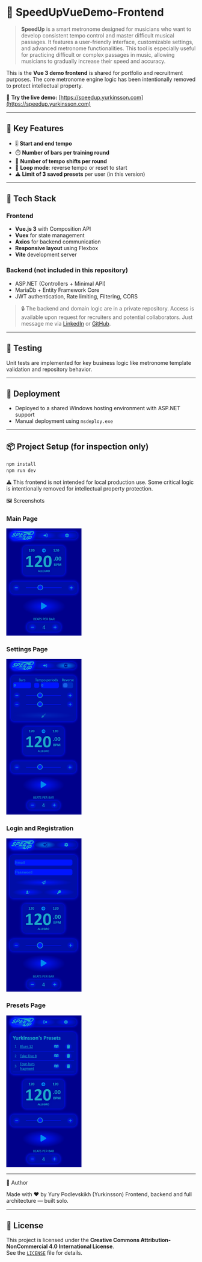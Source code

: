 # 🎵 SpeedUpVueDemo-Frontend

> **SpeedUp** is a smart metronome designed for musicians who want to develop consistent tempo control 
> and master difficult musical passages. It features a user-friendly interface, customizable settings, 
> and advanced metronome functionalities.
> This tool is especially useful for practicing difficult or complex passages in music,
> allowing musicians to gradually increase their speed and accuracy.

This is the **Vue 3 demo frontend** is shared for portfolio and recruitment purposes.
The core metronome engine logic has been intentionally removed to protect intellectual property.

🔗 **Try the live demo:** [https://speedup.yurkinsson.com](https://speedup.yurkinsson.com)

---

## 🎯 Key Features

- 🎚️ **Start and end tempo**
- ⏱️ **Number of bars per training round**
- 🔁 **Number of tempo shifts per round**
- 🔄 **Loop mode**: reverse tempo or reset to start
- ⚠️ **Limit of 3 saved presets** per user (in this version)

---

## 🧩 Tech Stack

### Frontend
- **Vue.js 3** with Composition API
- **Vuex** for state management
- **Axios** for backend communication
- **Responsive layout** using Flexbox
- **Vite** development server

### Backend (not included in this repository)
- ASP.NET (Controllers + Minimal API)
- MariaDb + Entity Framework Core
- JWT authentication, Rate limiting, Filtering, CORS

> 🔒 The backend and domain logic are in a private repository.
> Access is available upon request for recruiters and potential collaborators.
> Just message me via [LinkedIn](https://www.linkedin.com/in/yury-podlevskikh/) or [GitHub](https://github.com/Yurypodlevskikh).

---

## 🧪 Testing

Unit tests are implemented for key business logic like metronome template validation and repository behavior.

---

## 🚀 Deployment

- Deployed to a shared Windows hosting environment with ASP.NET support
- Manual deployment using `msdeploy.exe`

---

## 📦 Project Setup (for inspection only)

```bash
npm install
npm run dev
```

⚠️ This frontend is not intended for local production use.
Some critical logic is intentionally removed for intellectual property protection.

🖼️ Screenshots

### Main Page
<img src="screenshots/speedup_main.png" alt="Main Page" width="200"/>

### Settings Page
<img src="screenshots/speedup_settings.png" alt="Settings Page" width="200"/>

### Login and Registration
<img src="screenshots/speedup_login.png" alt="Login and Registration Page" width="200"/>

### Presets Page
<img src="screenshots/speedup_presets.png" alt="Presets Page" width="200"/>

---

🙌 Author

Made with ❤️ by Yury Podlevskikh (Yurkinsson)
Frontend, backend and full architecture — built solo.

---

## 📄 License

This project is licensed under the **Creative Commons Attribution-NonCommercial 4.0 International License**.  
See the [`LICENSE`](./LICENSE) file for details.
